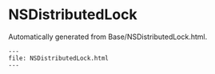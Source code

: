 
# NSDistributedLock

Automatically generated from Base/NSDistributedLock.html.

``` {raw} html
---
file: NSDistributedLock.html
---
```
